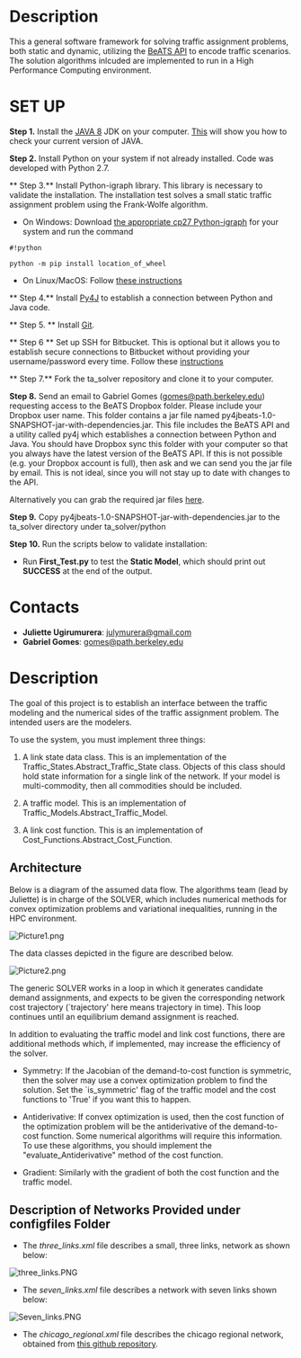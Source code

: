 # Description #
This a general software framework for solving traffic assignment problems, both static and dynamic, utilizing the [BeATS API](https://bitbucket.org/gcgomes/beats-sim) to encode traffic scenarios. 
The solution algorithms inlcuded are implemented to run in a High Performance Computing environment.

# SET UP #

**Step 1.** Install the [JAVA 8](http://www.oracle.com/technetwork/java/javase/downloads/index.html) JDK on your computer.
[This](https://www.java.com/en/download/help/version_manual.xml) will show you how to check your current version of JAVA.

**Step 2.** Install Python on your system if not already installed. Code was developed with Python 2.7.

** Step 3.** Install Python-igraph library. This library is necessary to validate the installation. The installation test solves a small static traffic assignment problem using the Frank-Wolfe algorithm.

* On Windows: Download [the appropriate cp27 Python-igraph](http://www.lfd.uci.edu/~gohlke/pythonlibs/#python-igraph) for your system and run the command 

```
#!python

python -m pip install location_of_wheel

```

* On Linux/MacOS: Follow [these instructions](http://igraph.org/python/#pyinstallosx)

** Step 4.** Install [Py4J](https://www.py4j.org/install.html) to establish a connection between Python and Java code.


** Step 5. ** Install [Git](https://git-scm.com/book/en/v2/Getting-Started-Installing-Git).

** Step 6 ** Set up SSH for Bitbucket. This is optional but it allows you to establish secure connections to Bitbucket without providing your username/password every time. Follow these [instructions](https://confluence.atlassian.com/bitbucket/set-up-ssh-for-git-728138079.html)

** Step 7.** Fork the ta_solver repository and clone it to your computer.

**Step 8.** Send an email to Gabriel Gomes (gomes@path.berkeley.edu) requesting access to the BeATS Dropbox folder. Please include your Dropbox user name. This folder contains a jar file named py4jbeats-1.0-SNAPSHOT-jar-with-dependencies.jar. This file includes the BeATS API and a utility called py4j which establishes a connection between Python and Java. You should have Dropbox sync this folder with your computer so that you always have the latest version of the BeATS API. If this is not possible (e.g. your Dropbox account is full), then ask and we can send you the jar file by email. This is not ideal, since you will not stay up to date with changes to the API. 

Alternatively you can grab the required jar files [here](https://gcgomes.bitbucket.io/).

**Step 9.** Copy py4jbeats-1.0-SNAPSHOT-jar-with-dependencies.jar to the ta_solver directory under ta_solver/python

**Step 10.** Run the scripts below to validate installation:

* Run **First_Test.py** to test the **Static Model**, which should print out **SUCCESS** at the end of the output.


# Contacts #

* **Juliette Ugirumurera**: julymurera@gmail.com
* **Gabriel Gomes**: gomes@path.berkeley.edu

# Description #

The goal of this project is to establish an interface between the traffic modeling and the numerical sides of the traffic assignment problem. The intended users are the modelers. 

To use the system, you must implement three things:

1. A link state data class. This is an implementation of the Traffic_States.Abstract_Traffic_State class. Objects of this class should hold state information for a single link of the network. If your model is multi-commodity, then all commodities should be included. 

2. A traffic model. This is an implementation of Traffic_Models.Abstract_Traffic_Model. 

3. A link cost function. This is an implementation of Cost_Functions.Abstract_Cost_Function. 

## Architecture ##

Below is a diagram of the assumed data flow. The algorithms team (lead by Juliette) is in charge of the SOLVER, which includes numerical methods for convex optimization problems and variational inequalities, running in the HPC environment. 

![Picture1.png](https://bitbucket.org/repo/5q9q4pE/images/1708996569-Picture1.png)


The data classes depicted in the figure are described below. 

![Picture2.png](https://bitbucket.org/repo/5q9q4pE/images/2822392912-Picture2.png)

The generic SOLVER works in a loop in which it generates candidate demand assignments, and expects to be given the corresponding network cost trajectory (`trajectory' here means trajectory in time). This loop continues until an equilibrium demand assignment is reached. 

In addition to evaluating the traffic model and link cost functions, there are additional methods which, if implemented, may increase the efficiency of the solver. 

* Symmetry: If the Jacobian of the demand-to-cost function is symmetric, then the solver may use a convex optimization problem to find the solution. Set the `is_symmetric' flag of the traffic model and the cost functions to 'True' if you want this to happen. 

* Antiderivative: If convex optimization is used, then the cost function of the optimization problem will be the antiderivative of the demand-to-cost function. Some numerical algorithms will require this information. To use these algorithms, you should implement the "evaluate_Antiderivative" method of the cost function. 

* Gradient: Similarly with the gradient of both the cost function and the traffic model.

##  Description of Networks Provided under configfiles Folder ##
* The *three_links.xml* file describes a small, three links, network as shown below:

![three_links.PNG](https://bitbucket.org/repo/kM5M6MM/images/2125839927-three_links.PNG)

* The *seven_links.xml* file describes a network with seven links shown below:

![Seven_links.PNG](https://bitbucket.org/repo/kM5M6MM/images/1757541522-Seven_links.PNG)

* The *chicago_regional.xml* file describes the chicago regional network, obtained from [this github repository](https://github.com/bstabler/TransportationNetworks/tree/master/chicago-regional).